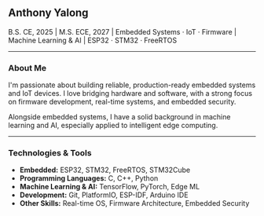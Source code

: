 ## Anthony Yalong

B.S. CE, 2025 | M.S. ECE, 2027 | Embedded Systems · IoT · Firmware | Machine Learning & AI | ESP32 · STM32 · FreeRTOS

---

### About Me

I'm passionate about building reliable, production-ready embedded systems and IoT devices. I love bridging hardware and software, with a strong focus on firmware development, real-time systems, and embedded security.

Alongside embedded systems, I have a solid background in machine learning and AI, especially applied to intelligent edge computing.

---

### Technologies & Tools

- **Embedded:** ESP32, STM32, FreeRTOS, STM32Cube  
- **Programming Languages:** C, C++, Python  
- **Machine Learning & AI:** TensorFlow, PyTorch, Edge ML  
- **Development:** Git, PlatformIO, ESP-IDF, Arduino IDE  
- **Other Skills:** Real-time OS, Firmware Architecture, Embedded Security
